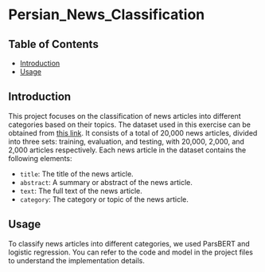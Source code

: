 # Persian_News_Classification

## Table of Contents
- [Introduction](#introduction)
- [Usage](#usage)

## Introduction
This project focuses on the classification of news articles into different categories based on their topics. The dataset used in this exercise can be obtained from [this link](https://drive.google.com/drive/folders/1XWdEwdxZ0p0h0vHXrRFQW8wz8csGhns9). It consists of a total of 20,000 news articles, divided into three sets: training, evaluation, and testing, with 20,000, 2,000, and 2,000 articles respectively. Each news article in the dataset contains the following elements:
- `title`: The title of the news article.
- `abstract`: A summary or abstract of the news article.
- `text`: The full text of the news article.
- `category`: The category or topic of the news article.

## Usage
To classify news articles into different categories, we used ParsBERT and logistic regression. You can refer to the code and model in the project files to understand the implementation details.
